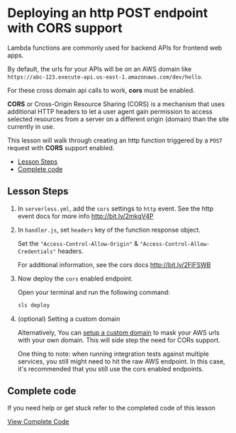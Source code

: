 # Deploying an http POST endpoint with CORS support

Lambda functions are commonly used for backend APIs for frontend web apps.

By default, the urls for your APIs will be on an AWS domain like `https://abc-123.execute-api.us-east-1.amazonaws.com/dev/hello`.

For these cross domain api calls to work, **cors** must be enabled.

**CORS** or Cross-Origin Resource Sharing (CORS) is a mechanism that uses additional HTTP headers to let a user agent gain permission to access selected resources from a server on a different origin (domain) than the site currently in use.

This lesson will walk through creating an http function triggered by a `POST` request with **CORS** support enabled.

- [Lesson Steps](#lesson-steps)
- [Complete code](#complete-code)

## Lesson Steps

1. In `serverless.yml`, add the `cors` settings to `http` event. See the http event docs for more info http://bit.ly/2mkgV4P

2. In `handler.js`, set `headers` key of the function response object.

    Set the `"Access-Control-Allow-Origin"` & `"Access-Control-Allow-Credentials"` headers.

    For additional information, see the cors docs http://bit.ly/2FlFSWB

3. Now deploy the `cors` enabled endpoint.

    Open your terminal and run the following command:

    ```bash
    sls deploy
    ```

4. (optional) Setting a custom domain

    Alternatively, You can [setup a custom domain](https://serverless.com/blog/serverless-api-gateway-domain/) to mask your AWS urls with your own domain. This will side step the need for CORs support.

    One thing to note: when running integration tests against multiple services, you still might need to hit the raw AWS endpoint. In this case, it's recommended that you still use the cors enabled endpoints.



## Complete code

If you need help or get stuck refer to the completed code of this lesson

[View Complete Code](https://github.com/DavidWells/serverless-workshop/tree/master/lessons-code-complete/core-concepts/3-http-post-with-cors)
